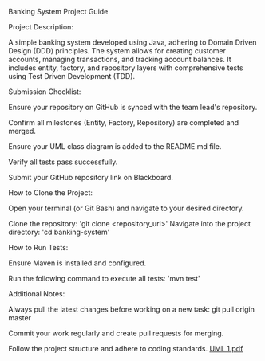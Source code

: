 Banking System Project Guide

Project Description:

A simple banking system developed using Java, adhering to Domain Driven Design (DDD) principles. The system allows for creating customer accounts, managing transactions, and tracking account balances. It includes entity, factory, and repository layers with comprehensive tests using Test Driven Development (TDD).

Submission Checklist:

Ensure your repository on GitHub is synced with the team lead's repository.

Confirm all milestones (Entity, Factory, Repository) are completed and merged.

Ensure your UML class diagram is added to the README.md file.

Verify all tests pass successfully.

Submit your GitHub repository link on Blackboard.

How to Clone the Project:

Open your terminal (or Git Bash) and navigate to your desired directory.

Clone the repository: 'git clone <repository_url>'
Navigate into the project directory: 'cd banking-system'

How to Run Tests:

Ensure Maven is installed and configured.

Run the following command to execute all tests: 'mvn test'

Additional Notes:

Always pull the latest changes before working on a new task: git pull origin master

Commit your work regularly and create pull requests for merging.

Follow the project structure and adhere to coding standards.
[UML 1.pdf](https://github.com/user-attachments/files/19513294/UML.1.pdf)
